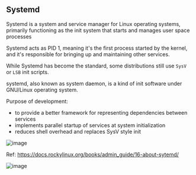 ## Systemd

Systemd is a system and service manager for Linux operating systems, primarily functioning as the init system that starts and manages user space processes

Systemd acts as PID 1, meaning it's the first process started by the kernel, and it's responsible for bringing up and maintaining other services. 

While Systemd has become the standard, some distributions still use `SysV` or `LSB` init scripts. 


systemd, also known as system daemon, is a kind of init software under GNU/Linux operating system.

Purpose of development:
* to provide a better framework for representing dependencies between services
* implements parallel startup of services at system initialization
* reduces shell overhead and replaces SysV style init

![image](https://github.com/user-attachments/assets/3afab749-b935-480d-9663-7b1631093a34)

Ref: https://docs.rockylinux.org/books/admin_guide/16-about-sytemd/


![image](https://github.com/user-attachments/assets/a4c59c3a-3b1b-42be-a3a4-09e8bc51af50)

